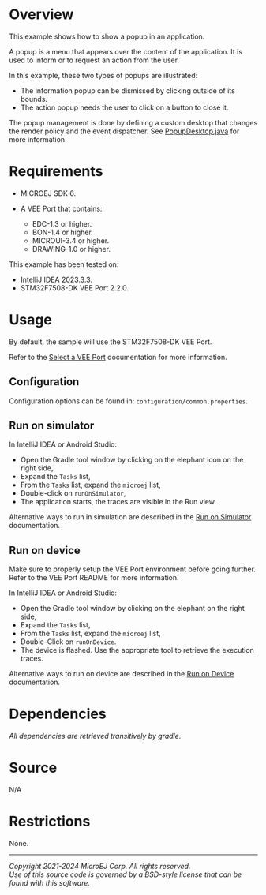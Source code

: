 # Overview

This example shows how to show a popup in an application.

A popup is a menu that appears over the content of the application.
It is used to inform or to request an action from the user.

In this example, these two types of popups are illustrated:
- The information popup can be dismissed by clicking outside of its bounds.
- The action popup needs the user to click on a button to close it.

The popup management is done by defining a custom desktop that changes the render policy and the event dispatcher.
See [PopupDesktop.java](src/main/java/com/microej/example/mwt/popup/PopupDesktop.java) for more information.

# Requirements

- MICROEJ SDK 6.
- A VEE Port that contains:

    - EDC-1.3 or higher.
    - BON-1.4 or higher.
    - MICROUI-3.4 or higher.
    - DRAWING-1.0 or higher.

This example has been tested on:

- IntelliJ IDEA 2023.3.3.
- STM32F7508-DK VEE Port 2.2.0.

# Usage

By default, the sample will use the STM32F7508-DK VEE Port.

Refer to the [Select a VEE Port](https://docs.microej.com/en/latest/SDK6UserGuide/selectVeePort.html) documentation for more information.

## Configuration

Configuration options can be found in: `configuration/common.properties`.

## Run on simulator

In IntelliJ IDEA or Android Studio:
- Open the Gradle tool window by clicking on the elephant icon on the right side,
- Expand the `Tasks` list,
- From the `Tasks` list, expand the `microej` list,
- Double-click on `runOnSimulator`,
- The application starts, the traces are visible in the Run view.

Alternative ways to run in simulation are described in the [Run on Simulator](https://docs.microej.com/en/latest/SDK6UserGuide/runOnSimulator.html) documentation.

## Run on device

Make sure to properly setup the VEE Port environment before going further.
Refer to the VEE Port README for more information.

In IntelliJ IDEA or Android Studio:
- Open the Gradle tool window by clicking on the elephant on the right side,
- Expand the `Tasks` list,
- From the `Tasks` list, expand the `microej` list,
- Double-Click on `runOnDevice`.
- The device is flashed. Use the appropriate tool to retrieve the execution traces.

Alternative ways to run on device are described in the [Run on Device](https://docs.microej.com/en/latest/SDK6UserGuide/runOnDevice.html) documentation.

# Dependencies

_All dependencies are retrieved transitively by gradle_.

# Source

N/A

# Restrictions

None.

---  
_Copyright 2021-2024 MicroEJ Corp. All rights reserved._  
_Use of this source code is governed by a BSD-style license that can be found with this software._  
